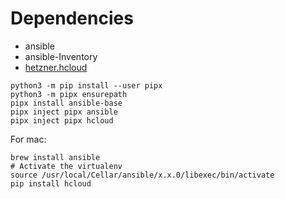 # Dependencies

 - ansible
 - ansible-Inventory
 - [hetzner.hcloud](https://docs.ansible.com/ansible/latest/collections/hetzner/hcloud/hcloud_inventory.html#ansible-collections-hetzner-hcloud-hcloud-inventory)

```
python3 -m pip install --user pipx
python3 -m pipx ensurepath
pipx install ansible-base
pipx inject pipx ansible
pipx inject pipx hcloud
```

For mac:

```
brew install ansible
# Activate the virtualenv
source /usr/local/Cellar/ansible/x.x.0/libexec/bin/activate
pip install hcloud
```
